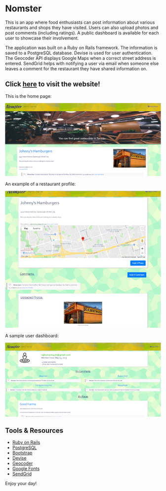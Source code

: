 # Nomster

This is an app where food enthusiasts can post information about various restaurants and shops they have visited. Users can also upload photos and post comments (including ratings). A public dashboard is available for each user to showcase their involvement. 

The application was built on a Ruby on Rails framework. The information is saved to a PostgreSQL database. Devise is used for user authentication. The Geocoder API displays Google Maps when a correct street address is entered. SendGrid helps with notifying a user via email when someone else leaves a comment for the restaurant they have shared information on. 

## Click [here](https://nomster-rajkumar-mukerjee.herokuapp.com/) to visit the website!

This is the home page:

![Home Screenshot](./app/assets/images/nomster_screenshot1.png)

An example of a restaurant profile:

![Place Screenshot](./app/assets/images/nomster_screenshot2.png)

A sample user dashboard:

![User Screenshot](./app/assets/images/nomster_screenshot3.png)

## Tools & Resources

* [Ruby on Rails](https://rubyonrails.org/) 
* [PostgreSQL](https://www.postgresql.org/)
* [Bootstrap](https://getbootstrap.com/)
* [Devise](https://github.com/plataformatec/devise/)
* [Geocoder](https://github.com/alexreisner/geocoder/)
* [Google Fonts](https://fonts.google.com/)
* [SendGrid](https://devcenter.heroku.com/articles/sendgrid/)

Enjoy your day!